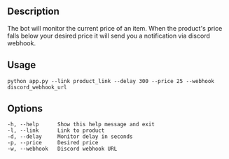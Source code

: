 ## Description
The bot will monitor the current price of an item. When the product's price falls below your desired price it will send you a notification via discord webhook.

## Usage
```
python app.py --link product_link --delay 300 --price 25 --webhook discord_webhook_url
```

## Options
```
-h, --help      Show this help message and exit
-l, --link      Link to product
-d, --delay     Monitor delay in seconds
-p, --price     Desired price
-w, --webhook   Discord webhook URL
```

